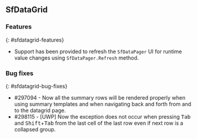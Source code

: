 ## SfDataGrid

### Features
{: #sfdatagrid-features}

* Support has been provided to refresh the `SfDataPager` UI for runtime value changes using `SfDataPager.Refresh` method.

### Bug fixes
{: #sfdatagrid-bug-fixes}

* \#297094 - Now all the summary rows will be rendered properly when using summary templates and when navigating back and forth from and to the datagrid page.
* \#298115 - [UWP] Now the exception does not occur when pressing <kbd>Tab</kbd> and <kbd>Shift</kbd>+<kbd>Tab</kbd> from the last cell of the last row even if next row is a collapsed group. 

